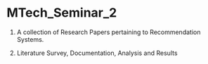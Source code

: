# MTech_Seminar_2
1. A collection of Research Papers pertaining to Recommendation Systems.

2. Literature Survey, Documentation, Analysis and Results
